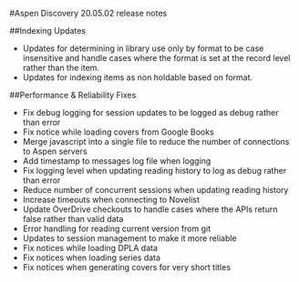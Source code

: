 #Aspen Discovery 20.05.02 release notes

##Indexing Updates
- Updates for determining in library use only by format to be case insensitive and handle cases where the format is set at the record level rather than the item.
- Updates for indexing items as non holdable based on format.

##Performance & Reliability Fixes
- Fix debug logging for session updates to be logged as debug rather than error
- Fix notice while loading covers from Google Books
- Merge javascript into a single file to reduce the number of connections to Aspen servers
- Add timestamp to messages log file when logging
- Fix logging level when updating reading history to log as debug rather than error
- Reduce number of concurrent sessions when updating reading history
- Increase timeouts when connecting to Novelist
- Update OverDrive checkouts to handle cases where the APIs return false rather than valid data
- Error handling for reading current version from git
- Updates to session management to make it more reliable
- Fix notices while loading DPLA data
- Fix notices when loading series data
- Fix notices when generating covers for very short titles